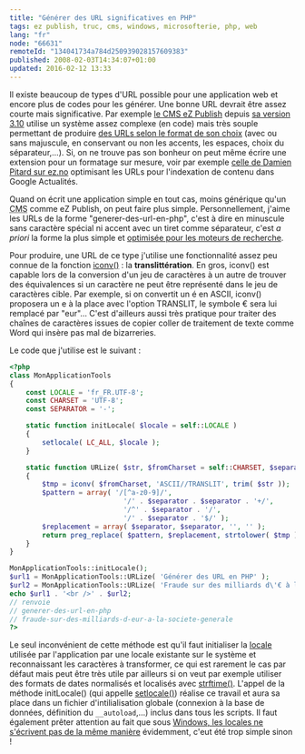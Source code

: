 ```yaml
---
title: "Générer des URL significatives en PHP"
tags: ez publish, truc, cms, windows, microsofterie, php, web
lang: "fr"
node: "66631"
remoteId: "134041734a784d250939028157609383"
published: 2008-02-03T14:34:07+01:00
updated: 2016-02-12 13:33
---
```


Il existe beaucoup de types d'URL possible pour une application web et encore
plus de codes pour les générer. Une bonne URL devrait être assez courte mais
significative. Par exemple [le CMS eZ Publish](/tag/ez-publish) depuis [sa
version
3.10](/post/url-aliases-transformed-into-numbers-when-upgrading-to-ez-publish-3-10-0)
utilise un système assez complexe (en code) mais très souple permettant de
produire [des URLs selon le format de son
choix](http://ez.no/doc/ez_publish/technical_manual/3_10/features/multi_language_support_for_url_aliases)
(avec ou sans majuscule, en conservant ou non les accents, les espaces, choix du
séparateur,…). Si, on ne trouve pas son bonheur on peut même écrire une
extension pour un formatage sur mesure, voir par exemple [celle de Damien Pitard
sur
ez.no](http://ez.no/developer/contribs/applications/dpgnu_dp_google_news_url)
optimisant les URLs pour l'indexation de contenu dans Google
Actualités.


Quand on écrit une application simple en tout cas, moins générique qu'un <abbr
title="Content Management System">CMS</abbr>  comme eZ Publish, on peut faire
plus simple. Personnellement, j'aime les URLs de la forme
&quot;generer-des-url-en-php&quot;, c'est à dire en minuscule sans caractère
spécial ni accent avec un tiret comme séparateur, c'est *a priori* la forme la
plus simple et [optimisée pour les moteurs de
recherche](http://www.webrankinfo.com/actualites/200704-pas-undescore-dans-les-url.htm).

Pour produire, une URL de ce type j'utilise une fonctionnalité assez peu connue
de la fonction [iconv()](http://fr.php.net/iconv) : la **translittération**. En
gros, iconv() est capable lors de la conversion d'un jeu de caractères à un
autre de trouver des équivalences si un caractère ne peut être représenté dans
le jeu de caractères cible. Par exemple, si on convertit un é en ASCII, iconv()
proposera un e à la place avec l'option TRANSLIT, le symbole € sera lui remplacé
par &quot;eur&quot;… C'est d'ailleurs aussi très pratique pour traiter des
chaînes de caractères issues de copier coller de traitement de texte comme Word
qui insère pas mal de bizarreries.


Le code que j'utilise est le suivant&nbsp;:

```php
<?php
class MonApplicationTools
{
    const LOCALE = 'fr_FR.UTF-8';
    const CHARSET = 'UTF-8';
    const SEPARATOR = '-';

    static function initLocale( $locale = self::LOCALE )
    {
        setlocale( LC_ALL, $locale );
    }

    static function URLize( $str, $fromCharset = self::CHARSET, $separator = self::SEPARATOR )
    {
        $tmp = iconv( $fromCharset, 'ASCII//TRANSLIT', trim( $str ));
        $pattern = array( '/[^a-z0-9]/',
                            '/' . $separator . $separator . '+/',
                            '/^' . $separator . '/',
                            '/' . $separator . '$/' );
        $replacement = array( $separator, $separator, '', '' );
        return preg_replace( $pattern, $replacement, strtolower( $tmp ));
    }
}

MonApplicationTools::initLocale();
$url1 = MonApplicationTools::URLize( 'Générer des URL en PHP' );
$url2 = MonApplicationTools::URLize( 'Fraude sur des milliards d\'€ à la Société Générale !!' );
echo $url1 . '<br />' . $url2;
// renvoie
// generer-des-url-en-php
// fraude-sur-des-milliards-d-eur-a-la-societe-generale
?>

```

Le seul inconvénient de cette méthode est qu'il faut initialiser la
[locale](http://pwet.fr/man/linux/conventions/locale) utilisée par l'application
par une locale existante sur le système et reconnaissant les caractères à
transformer, ce qui est rarement le cas par défaut mais peut être très utile par
ailleurs si on veut par exemple utiliser des formats de dates normalisés et
localisés avec [strftime()](http://fr.php.net/strftime). L'appel de la méthode
initLocale() (qui appelle [setlocale()](http://fr.php.net/setlocale)) réalise ce
travail et aura sa place dans un fichier d'intilialisation globale (connexion à
la base de données, définition du `__autoload`,…) inclus dans tous les scripts.
Il faut également prêter attention au fait que sous [Windows, les locales ne
s'écrivent pas de la même
manière](https://msdn.microsoft.com/en-us/goglobal/bb895996.aspx) évidemment,
c'eut été trop simple sinon !

